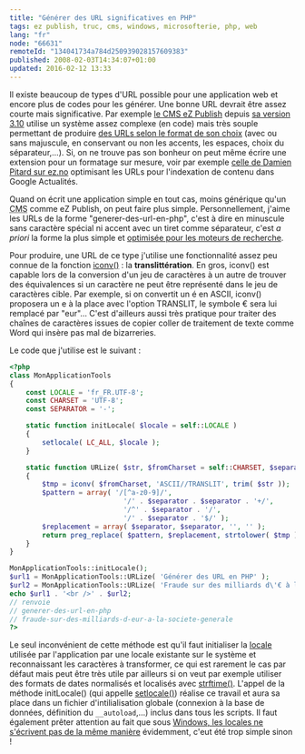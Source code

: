 ```yaml
---
title: "Générer des URL significatives en PHP"
tags: ez publish, truc, cms, windows, microsofterie, php, web
lang: "fr"
node: "66631"
remoteId: "134041734a784d250939028157609383"
published: 2008-02-03T14:34:07+01:00
updated: 2016-02-12 13:33
---
```


Il existe beaucoup de types d'URL possible pour une application web et encore
plus de codes pour les générer. Une bonne URL devrait être assez courte mais
significative. Par exemple [le CMS eZ Publish](/tag/ez-publish) depuis [sa
version
3.10](/post/url-aliases-transformed-into-numbers-when-upgrading-to-ez-publish-3-10-0)
utilise un système assez complexe (en code) mais très souple permettant de
produire [des URLs selon le format de son
choix](http://ez.no/doc/ez_publish/technical_manual/3_10/features/multi_language_support_for_url_aliases)
(avec ou sans majuscule, en conservant ou non les accents, les espaces, choix du
séparateur,…). Si, on ne trouve pas son bonheur on peut même écrire une
extension pour un formatage sur mesure, voir par exemple [celle de Damien Pitard
sur
ez.no](http://ez.no/developer/contribs/applications/dpgnu_dp_google_news_url)
optimisant les URLs pour l'indexation de contenu dans Google
Actualités.


Quand on écrit une application simple en tout cas, moins générique qu'un <abbr
title="Content Management System">CMS</abbr>  comme eZ Publish, on peut faire
plus simple. Personnellement, j'aime les URLs de la forme
&quot;generer-des-url-en-php&quot;, c'est à dire en minuscule sans caractère
spécial ni accent avec un tiret comme séparateur, c'est *a priori* la forme la
plus simple et [optimisée pour les moteurs de
recherche](http://www.webrankinfo.com/actualites/200704-pas-undescore-dans-les-url.htm).

Pour produire, une URL de ce type j'utilise une fonctionnalité assez peu connue
de la fonction [iconv()](http://fr.php.net/iconv) : la **translittération**. En
gros, iconv() est capable lors de la conversion d'un jeu de caractères à un
autre de trouver des équivalences si un caractère ne peut être représenté dans
le jeu de caractères cible. Par exemple, si on convertit un é en ASCII, iconv()
proposera un e à la place avec l'option TRANSLIT, le symbole € sera lui remplacé
par &quot;eur&quot;… C'est d'ailleurs aussi très pratique pour traiter des
chaînes de caractères issues de copier coller de traitement de texte comme Word
qui insère pas mal de bizarreries.


Le code que j'utilise est le suivant&nbsp;:

```php
<?php
class MonApplicationTools
{
    const LOCALE = 'fr_FR.UTF-8';
    const CHARSET = 'UTF-8';
    const SEPARATOR = '-';

    static function initLocale( $locale = self::LOCALE )
    {
        setlocale( LC_ALL, $locale );
    }

    static function URLize( $str, $fromCharset = self::CHARSET, $separator = self::SEPARATOR )
    {
        $tmp = iconv( $fromCharset, 'ASCII//TRANSLIT', trim( $str ));
        $pattern = array( '/[^a-z0-9]/',
                            '/' . $separator . $separator . '+/',
                            '/^' . $separator . '/',
                            '/' . $separator . '$/' );
        $replacement = array( $separator, $separator, '', '' );
        return preg_replace( $pattern, $replacement, strtolower( $tmp ));
    }
}

MonApplicationTools::initLocale();
$url1 = MonApplicationTools::URLize( 'Générer des URL en PHP' );
$url2 = MonApplicationTools::URLize( 'Fraude sur des milliards d\'€ à la Société Générale !!' );
echo $url1 . '<br />' . $url2;
// renvoie
// generer-des-url-en-php
// fraude-sur-des-milliards-d-eur-a-la-societe-generale
?>

```

Le seul inconvénient de cette méthode est qu'il faut initialiser la
[locale](http://pwet.fr/man/linux/conventions/locale) utilisée par l'application
par une locale existante sur le système et reconnaissant les caractères à
transformer, ce qui est rarement le cas par défaut mais peut être très utile par
ailleurs si on veut par exemple utiliser des formats de dates normalisés et
localisés avec [strftime()](http://fr.php.net/strftime). L'appel de la méthode
initLocale() (qui appelle [setlocale()](http://fr.php.net/setlocale)) réalise ce
travail et aura sa place dans un fichier d'intilialisation globale (connexion à
la base de données, définition du `__autoload`,…) inclus dans tous les scripts.
Il faut également prêter attention au fait que sous [Windows, les locales ne
s'écrivent pas de la même
manière](https://msdn.microsoft.com/en-us/goglobal/bb895996.aspx) évidemment,
c'eut été trop simple sinon !

